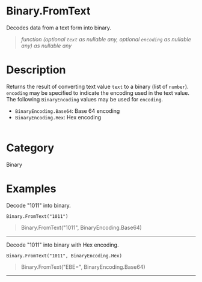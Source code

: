 ﻿# Binary.FromText
Decodes data from a text form into binary.
> _function (optional <code>text</code> as nullable any, optional <code>encoding</code> as nullable any) as nullable any_
# Description 
Returns the result of converting text value <code>text</code> to a binary (list of <code>number</code>). <code>encoding</code> may be specified to indicate the encoding used in the text value.
      The following <code>BinaryEncoding</code> values may be used for <code>encoding</code>.
      <ul>
        <li><code>BinaryEncoding.Base64</code>: Base 64 encoding</li>
        <li><code>BinaryEncoding.Hex</code>: Hex encoding</li>        
      </ul>

# Category 
Binary
# Examples 
Decode "1011" into binary.
```
Binary.FromText("1011")
```
> Binary.FromText("1011", BinaryEncoding.Base64)
***
Decode "1011" into binary with Hex encoding.
```
Binary.FromText("1011", BinaryEncoding.Hex)
```
> Binary.FromText("EBE=", BinaryEncoding.Base64)
***
